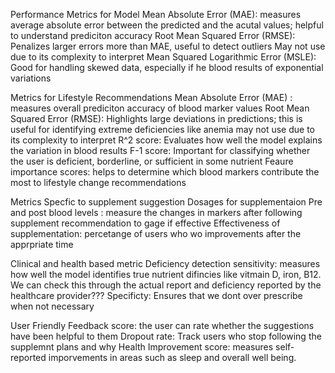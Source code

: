 Performance Metrics for Model
  Mean Absolute Error (MAE): measures average absolute error between the predicted and the acutal values; helpful to understand prediciton accuracy
  Root Mean Squared Error (RMSE): Penalizes larger errors more than MAE, useful to detect outliers
    May not use due to its complexity to interpret
  Mean Squared Logarithmic Error (MSLE): Good for handling skewed data, especially if he blood results of exponential variations


Metrics for Lifestyle Recommendations
  Mean Absolute Error (MAE) : measures overall prediciton accuracy of blood marker values
  Root Mean Squared Error (RMSE): Highlights large deviations in predictions; this is useful for identifying extreme deficiencies like anemia
    may not use due to its complexity to interpret
  R^2 score: Evaluates how well the model explains the variation in blood results
  F-1 score: Important for classifying whether the user is deficient, borderline, or sufficient in some nutrient
  Feaure importance scores: helps to determine which blood markers contribute the most to lifestyle change recommendations

Metrics Specfic to supplement suggestion
  Dosages for supplementaion
  Pre and post blood levels : measure the changes in markers after following supplement recommendation to gage if effective 
  Effectiveness of supplementation: percetange of users who wo improvements after the apprpriate time 

Clinical and health based metric
  Deficiency detection sensitivity: measures how well the model identifies true nutrient difincies like vitmain D, iron, B12. 
    We can check this through the actual report and deficiency reported by the healthcare provider???
  Specificty: Ensures that we dont over prescribe when not necessary

User Friendly
  Feedback score: the user can rate whether the suggestions have been helpful to them
  Dropout rate: Track users who stop following the supplemnt plans and why
  Health Improvement score: measures self-reported imporvements in areas such as sleep and overall well being.
